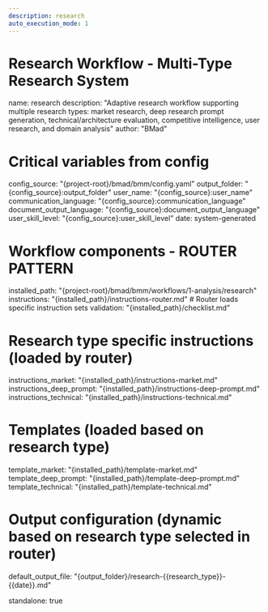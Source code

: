 ```yaml
---
description: research
auto_execution_mode: 1
---
```


# Research Workflow - Multi-Type Research System
name: research
description: "Adaptive research workflow supporting multiple research types: market research, deep research prompt generation, technical/architecture evaluation, competitive intelligence, user research, and domain analysis"
author: "BMad"

# Critical variables from config
config_source: "{project-root}/bmad/bmm/config.yaml"
output_folder: "{config_source}:output_folder"
user_name: "{config_source}:user_name"
communication_language: "{config_source}:communication_language"
document_output_language: "{config_source}:document_output_language"
user_skill_level: "{config_source}:user_skill_level"
date: system-generated

# Workflow components - ROUTER PATTERN
installed_path: "{project-root}/bmad/bmm/workflows/1-analysis/research"
instructions: "{installed_path}/instructions-router.md" # Router loads specific instruction sets
validation: "{installed_path}/checklist.md"

# Research type specific instructions (loaded by router)
instructions_market: "{installed_path}/instructions-market.md"
instructions_deep_prompt: "{installed_path}/instructions-deep-prompt.md"
instructions_technical: "{installed_path}/instructions-technical.md"

# Templates (loaded based on research type)
template_market: "{installed_path}/template-market.md"
template_deep_prompt: "{installed_path}/template-deep-prompt.md"
template_technical: "{installed_path}/template-technical.md"

# Output configuration (dynamic based on research type selected in router)
default_output_file: "{output_folder}/research-{{research_type}}-{{date}}.md"

standalone: true
